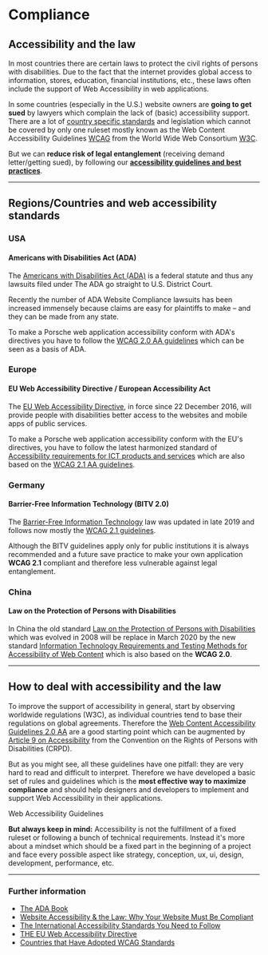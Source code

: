 # Compliance

## Accessibility and the law
In most countries there are certain laws to protect the civil rights of persons with disabilities. 
Due to the fact that the internet provides global access to information, stores, education, financial institutions, etc., these laws often include the support of Web Accessibility in web applications.

In some countries (especially in the U.S.) website owners are **going to get sued** by lawyers which complain the lack of (basic) accessibility support. 
There are a lot of [country specific standards](https://www.w3.org/WAI/policies/) and legislation which cannot be covered by only one ruleset mostly known as the Web Content Accessibility Guidelines [WCAG](https://www.w3.org/WAI/standards-guidelines/wcag/) from the World Wide Web Consortium [W3C](https://www.w3.org/). 

But we can **reduce risk of legal entanglement** (receiving demand letter/getting sued), by following our **[accessibility guidelines and best practices](#/accessibility/guidelines)**.

--- 

## Regions/Countries and web accessibility standards

### USA 

#### Americans with Disabilities Act (ADA)
The [Americans with Disabilities Act (ADA)](https://www.ada.gov/) is a federal statute and thus any lawsuits filed under The ADA go straight to U.S. District Court. 

Recently the number of ADA Website Compliance lawsuits has been increased immensely because claims are easy for plaintiffs to make – and they can be made from any state.

To make a Porsche web application accessibility conform with ADA's directives you have to follow the [WCAG 2.0 AA guidelines](https://www.w3.org/TR/WCAG20/) which can be seen as a basis of ADA.

### Europe

#### EU Web Accessibility Directive / European Accessibility Act
The [EU Web Accessibility Directive](https://eur-lex.europa.eu/legal-content/EN/TXT/?uri=uriserv:OJ.L_.2016.327.01.0001.01.ENG), in force since 22 December 2016, will provide people with disabilities better access to the websites and mobile apps of public services.

To make a Porsche web application accessibility conform with the EU's directives, you have to follow the latest harmonized standard of [Accessibility requirements for ICT products and services](https://www.etsi.org/deliver/etsi_en/301500_301599/301549/02.01.02_60/en_301549v020102p.pdf) which are also based on the [WCAG 2.1 AA guidelines](https://www.w3.org/TR/WCAG21/).

### Germany

#### Barrier-Free Information Technology (BITV 2.0)
The [Barrier-Free Information Technology](https://www.gesetze-im-internet.de/bitv_2_0/index.html) law was updated in late 2019 and follows now mostly the [WCAG 2.1 guidelines](https://www.w3.org/TR/WCAG21/).

Although the BITV guidelines apply only for public institutions it is always recommended and a future save practice to make your own application **WCAG 2.1** compliant and therefore less vulnerable against legal entanglement.

### China

#### Law on the Protection of Persons with Disabilities
In China the old standard [Law on the Protection of Persons with Disabilities](http://www.cdpf.org.cn/english/Resources/lawsregulations/201603/t20160303_542879.shtml) which was evolved in 2008 will be replace in March 2020 by the new standard [Information Technology Requirements and Testing Methods for Accessibility of Web Content](https://www.w3.org/blog/2020/02/updated-chinese-accessibility-standard/) which is also based on the **WCAG 2.0**.

--- 

## How to deal with accessibility and the law
To improve the support of accessibility in general, start by observing worldwide regulations (W3C), as individual countries tend to base their regulations on global agreements. 
Therefore the [Web Content Accessibility Guidelines 2.0 AA](https://www.w3.org/TR/WCAG20/) are a good starting point which can be augmented by [Article 9 on Accessibility](https://www.un.org/development/desa/disabilities/convention-on-the-rights-of-persons-with-disabilities/article-9-accessibility.html) from the Convention on the Rights of Persons with Disabilities (CRPD).

But as you might see, all these guidelines have one pitfall: they are very hard to read and difficult to interpret. Therefore we have developed a basic set of rules and guidelines which is the **most effective way to maximize compliance** and should help designers and developers to implement and support Web Accessibility in their applications.

<p-link href="#/accessibility/guidelines">Web Accessibility Guidelines</p-link>

**But always keep in mind:** Accessibility is not the fulfillment of a fixed ruleset or following a bunch of technical requirements. Instead it's more about a mindset which should be a fixed part in the beginning of a project and face every possible aspect like strategy, conception, ux, ui, design, development, performance, etc. 

--- 

### Further information
* [The ADA Book](https://adabook.com/)
* [Website Accessibility & the Law: Why Your Website Must Be Compliant](https://www.searchenginejournal.com/website-accessibility-law/285199)
* [The International Accessibility Standards You Need to Follow](https://www.telerik.com/blogs/the-international-accessibility-standards-you-need-to-follow)
* [THE EU Web Accessibility Directive](https://ec.europa.eu/digital-single-market/en/web-accessibility)
* [Countries that Have Adopted WCAG Standards](https://www.3playmedia.com/2017/08/22/countries-that-have-adopted-wcag-standards-map/)
